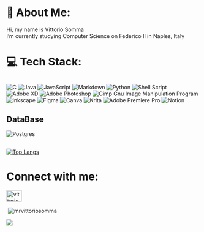 # 💫 About Me:
Hi, my name is Vittorio Somma<br>I’m currently studying Computer Science on Federico II in Naples, Italy<br>


# 💻 Tech Stack:
## 
![C](https://img.shields.io/badge/c-%2300599C.svg?style=for-the-badge&logo=c&logoColor=white) ![Java](https://img.shields.io/badge/java-%23ED8B00.svg?style=for-the-badge&logo=java&logoColor=white) ![JavaScript](https://img.shields.io/badge/javascript-%23323330.svg?style=for-the-badge&logo=javascript&logoColor=%23F7DF1E) ![Markdown](https://img.shields.io/badge/markdown-%23000000.svg?style=for-the-badge&logo=markdown&logoColor=white) ![Python](https://img.shields.io/badge/python-3670A0?style=for-the-badge&logo=python&logoColor=ffdd54) ![Shell Script](https://img.shields.io/badge/shell_script-%23121011.svg?style=for-the-badge&logo=gnu-bash&logoColor=white)  ![Adobe XD](https://img.shields.io/badge/Adobe%20XD-470137?style=for-the-badge&logo=Adobe%20XD&logoColor=#FF61F6) ![Adobe Photoshop](https://img.shields.io/badge/adobephotoshop-%2331A8FF.svg?style=for-the-badge&logo=adobephotoshop&logoColor=white) ![Gimp Gnu Image Manipulation Program](https://img.shields.io/badge/Gimp-657D8B?style=for-the-badge&logo=gimp&logoColor=FFFFFF) ![Inkscape](https://img.shields.io/badge/Inkscape-e0e0e0?style=for-the-badge&logo=inkscape&logoColor=080A13) 	![Figma](https://img.shields.io/badge/figma-%23F24E1E.svg?style=for-the-badge&logo=figma&logoColor=white) ![Canva](https://img.shields.io/badge/Canva-%2300C4CC.svg?style=for-the-badge&logo=Canva&logoColor=white) ![Krita](https://img.shields.io/badge/Krita-203759?style=for-the-badge&logo=krita&logoColor=EEF37B) ![Adobe Premiere Pro](https://img.shields.io/badge/Adobe%20Premiere%20Pro-9999FF.svg?style=for-the-badge&logo=Adobe%20Premiere%20Pro&logoColor=white) ![Notion](https://img.shields.io/badge/Notion-%23000000.svg?style=for-the-badge&logo=notion&logoColor=white)

## DataBase
![Postgres](https://img.shields.io/badge/postgres-%23316192.svg?style=for-the-badge&logo=postgresql&logoColor=white)
## 

[![Top Langs](https://github-readme-stats.vercel.app/api/top-langs/?username=mrvittoriosomma&layout=donut)](https://github.com/anuraghazra/github-readme-stats)

# Connect with me:
<p align="left">
<a href="https://linkedin.com/in/vittoriosomma" target="blank"><img align="center" src="https://raw.githubusercontent.com/rahuldkjain/github-profile-readme-generator/master/src/images/icons/Social/linked-in-alt.svg" alt="vittoriosomma" height="30" width="40" /></a>
</p>

<p>&nbsp;<img align="center" src="https://github-readme-stats.vercel.app/api?username=mrvittoriosomma&show_icons=true&theme=tokyonight&locale=en" alt="mrvittoriosomma" /></p>

[![](https://visitcount.itsvg.in/api?id=mrvittoriosomma&icon=5&color=0)](https://visitcount.itsvg.in)
